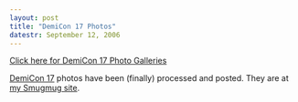 ```yaml
---
layout: post
title: "DemiCon 17 Photos"
datestr: September 12, 2006
---
```

<a href="http://wookie.smugmug.com/DemiCon/192792" title="DemiCon 17 Photo Galleries">Click here for DemiCon 17 Photo Galleries</a>

<a href="http://www.demicon.org/17/main.html" title="DemiCon 17 Web Site">DemiCon 17</a> photos have been (finally) processed and posted.  They are at <a href="http://wookie.smugmug.com" title="Wookie's Smugmug Site">my Smugmug site</a>.
